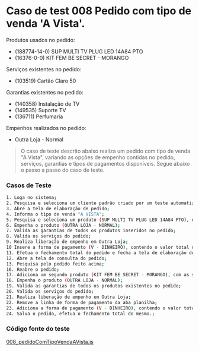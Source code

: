 # Caso de test 008 Pedido com tipo de venda 'A Vista'.
Produtos usados no pedido:

  - (188774-14-0) SUP MULTI TV PLUG LED 14A84 PTO
  - (16376-0-0) KIT FEM BE SECRET - MORANGO

Serviços existentes no pedido:

  - (103519) Cartão Claro 50

Garantias existentes no pedido: 

  - (140358) Instalação de TV
  - (149535) Suporte TV
  - (136711) Perfumaria

Empenhos realizados no pedido:

  - Outra Loja - Normal

> O caso de teste descrito abaixo realiza um pedido com tipo de venda "A Vista", variando as opções de empenho contidas no pedido, serviços, garantias e tipos de pagamentos disponíveis. Segue abaixo o passo a passo do caso de teste.

### Casos de Teste
```sh
1. Loga no sistema;
2. Pesquisa e seleciona um cliente padrão criado por um teste automatizado;
3. Abre a tela de elaboração de pedido;
4. Informa o tipo de venda "A VISTA";
5. Pesquisa e seleciona um produto (SUP MULTI TV PLUG LED 14A84 PTO), que contém as seguintes garantias (INSTALAÇÃO DE TV, SUPORTE TV);
6. Empenha o produto (OUTRA LOJA - NORMAL);
7. Valida as garantias de todos os produtos inseridos no pedido;
8. Valida os serviços do pedido;
9. Realiza liberação de empenho em Outra Loja;
10 Insere a forma de pagamento (V - DINHEIRO), contendo o valor total do pedido;
11. Efetua o fechamento total do pedido e fecha a tela de elaboração de pedido;
12. Abre a tela de consulta do pedido;
13. Pesquisa pelo pedido feito acima;
16. Reabre o pedido;
17. Adiciona um segundo produto (KIT FEM BE SECRET - MORANGO), com as seguinte garantias (PERFUMARIA);
18. Empenha o produto (OUTRA LOJA - NORMAL);
19. Valida as garantias de todos os produtos existentes no pedido;
20. Valida os serviços do pedido;
21. Realiza liberação de empenho em Outra Loja;
22. Remove a linha de forma de pagamento da aba planilha;
23. Adiciona a forma de pagamento (V - DINHEIRO), contendo o valor total do pedido;
24. Salva o pedido, efetua o fechamento total do mesmo.;
```
### Código fonte do teste
[008_pedidoComTipoVendaAVista.js](Testes/test/novos_testes/008_pedidoComTipoVendaAVista.js)
